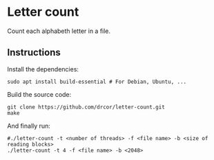 # Letter count

Count each alphabeth letter in a file.

## Instructions
Install the dependencies:

``` shell
sudo apt install build-essential # For Debian, Ubuntu, ...
```

Build the source code:
``` shell
git clone https://github.com/drcor/letter-count.git
make
```

And finally run:
``` shell
#./letter-count -t <number of threads> -f <file name> -b <size of reading blocks>
./letter-count -t 4 -f <file name> -b <2048>
```

